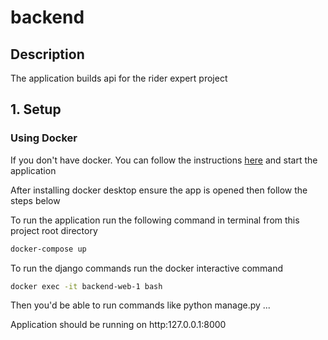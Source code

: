 # backend


## Description
The application builds api for the rider expert project
## 1. Setup

### Using Docker

If you don't have docker. You can follow the instructions [here](https://docs.docker.com/engine/install/) and start the application

After installing docker desktop ensure the app is opened then follow the steps below

To run the application run the following command in terminal from this project root directory

```sh
docker-compose up
```

To run the django commands run the docker interactive command

```sh
docker exec -it backend-web-1 bash 
```

Then you'd be  able to run commands like python manage.py ...

Application should be running on http:127.0.0.1:8000